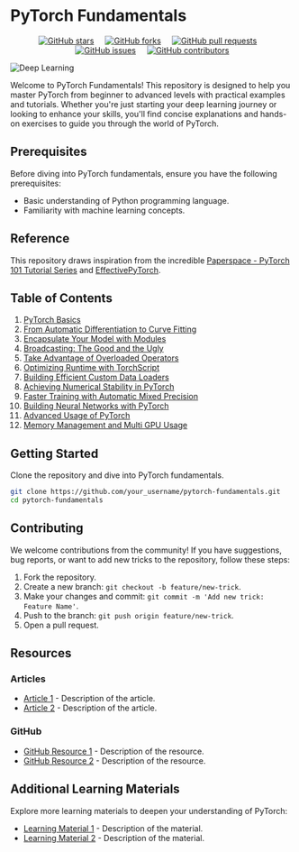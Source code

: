 # PyTorch Fundamentals

<div align="center">

[![GitHub stars](https://img.shields.io/github/stars/ml-dev-world/pytorch-fundamentals.svg?style=social)](https://github.com/ml-dev-world/pytorch-fundamentals/stargazers)
&nbsp;&nbsp;&nbsp;
[![GitHub forks](https://img.shields.io/github/forks/ml-dev-world/pytorch-fundamentals.svg?style=social)](https://github.com/ml-dev-world/pytorch-fundamentals/network/members)
&nbsp;&nbsp;&nbsp;
[![GitHub pull requests](https://img.shields.io/github/issues-pr/ml-dev-world/pytorch-fundamentals.svg)](https://github.com/ml-dev-world/pytorch-fundamentals/pulls)
&nbsp;&nbsp;&nbsp;
[![GitHub issues](https://img.shields.io/github/issues/ml-dev-world/pytorch-fundamentals.svg)](https://github.com/ml-dev-world/pytorch-fundamentals/issues)
&nbsp;&nbsp;&nbsp;
[![GitHub contributors](https://img.shields.io/github/contributors/ml-dev-world/pytorch-fundamentals.svg)](https://github.com/ml-dev-world/pytorch-fundamentals/graphs/contributors)

</div>



![Deep Learning](https://images.ctfassets.net/rc8q7tcpu9y3/4N9rb37CEIfSE6MQCh7tLx/393b411ead140cdf9d9255dee2aa5a97/Facebook-PyTorch-Conference-Experience-Design-Social.jpg?w=1200&h=630&fit=fill&fm=jpg&q=90)

Welcome to PyTorch Fundamentals! This repository is designed to help you master PyTorch from beginner to advanced levels with practical examples and tutorials. Whether you're just starting your deep learning journey or looking to enhance your skills, you'll find concise explanations and hands-on exercises to guide you through the world of PyTorch.

## Prerequisites

Before diving into PyTorch fundamentals, ensure you have the following prerequisites:

- Basic understanding of Python programming language.
- Familiarity with machine learning concepts.
  
## Reference
This repository draws inspiration from the incredible [Paperspace - PyTorch 101 Tutorial Series](https://github.com/Paperspace/PyTorch-101-Tutorial-Series) and [EffectivePyTorch](https://github.com/vahidk/EffectivePyTorch?tab=readme-ov-file#modules).

## Table of Contents

1. [PyTorch Basics](./01_Building_Your_First_Neural_Network.ipynb)
2. [From Automatic Differentiation to Curve Fitting](./02_Pixels_To_Prediction_Using_ConvNet.ipynb)
3. [Encapsulate Your Model with Modules](./03_Encapsulate_your_model_with_Modules.ipynb)
4. [Broadcasting: The Good and the Ugly](./04_Broadcasting_the_good_and_the_ugly.ipynb)
5. [Take Advantage of Overloaded Operators](./05_Take_advantage_of_the_overloaded_operators.ipynb)
6. [Optimizing Runtime with TorchScript](./06_Optimizing_runtime_with_TorchScript.ipynb)
7. [Building Efficient Custom Data Loaders](./07_Building_efficient_custom_data_loaders.ipynb)
8. [Achieving Numerical Stability in PyTorch](./08_Numerical_stability_with_PyTorch.ipynb)
9. [Faster Training with Automatic Mixed Precision](./09_Faster_training_with_mixed_precision.ipynb)
10. [Building Neural Networks with PyTorch](./10_Building_Neural_Network_with_Pytorch.ipynb)
11. [Advanced Usage of PyTorch](./11_Pytorch_Advanced_Usage.ipynb)
12. [Memory Management and Multi GPU Usage](./12_Memory_management_and_Multi_GPU_Usage.ipynb)

## Getting Started

Clone the repository and dive into PyTorch fundamentals.

```bash
git clone https://github.com/your_username/pytorch-fundamentals.git
cd pytorch-fundamentals
```

## Contributing

We welcome contributions from the community! If you have suggestions, bug reports, or want to add new tricks to the repository, follow these steps:

1. Fork the repository.
2. Create a new branch: `git checkout -b feature/new-trick`.
3. Make your changes and commit: `git commit -m 'Add new trick: Feature Name'`.
4. Push to the branch: `git push origin feature/new-trick`.
5. Open a pull request.

## Resources

### Articles

- [Article 1](#) - Description of the article.
- [Article 2](#) - Description of the article.

### GitHub

- [GitHub Resource 1](#) - Description of the resource.
- [GitHub Resource 2](#) - Description of the resource.

## Additional Learning Materials

Explore more learning materials to deepen your understanding of PyTorch:

- [Learning Material 1](#) - Description of the material.
- [Learning Material 2](#) - Description of the material.

